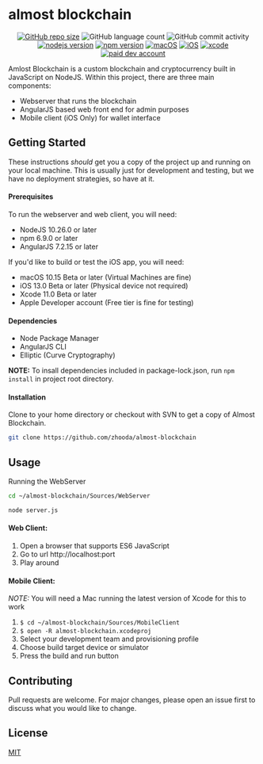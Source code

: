 # almost blockchain
<!--
[![GitHub repo size](https://img.shields.io/github/repo-size/zhooda/almost-blockchain.svg?logo=github&logoColor=white&style=flat-square&labelColor=black)](https://github.com/zhooda/almost-blockchain)
![GitHub language count](https://img.shields.io/github/languages/count/zhooda/almost-blockchain.svg?logo=koding&logoColor=white&style=flat-square&labelColor=black)
![GitHub commit activity](https://img.shields.io/github/commit-activity/w/zhooda/almost-blockchain.svg?logo=code-climate&logoColor=white&style=flat-square&labelColor=black)
[![nodejs version](https://img.shields.io/static/v1.svg?style=flat-square&logo=node.js&label=node.js&logoColor=white&message=10.26.0%2B&color=green&labelColor=black)](https://nodejs.org)
[![npm version](https://img.shields.io/static/v1.svg?style=flat-square&logo=npm&logoColor=white&label=npm&message=6.9.0%2B&color=red&labelColor=black)](https://nodejs.org)
[![macOS](https://img.shields.io/static/v1.svg?style=flat-square&logo=apple&logoColor=white&label=macOS&message=10.13.0%2B&color=orange&labelColor=black)](https://developer.apple.com/account/ios/profile/)
[![iOS](https://img.shields.io/static/v1.svg?style=flat-square&logo=apple&logoColor=white&label=iOS&message=11.0%2B&color=orange&labelColor=black)](https://developer.apple.com/account/ios/profile/)
[![xcode](https://img.shields.io/static/v1.svg?style=flat-square&logo=xcode&logoColor=white&label=Xcode&message=10.0%2B&color=blue&labelColor=black)](https://developer.apple.com/xcode/)
[![paid dev account](https://img.shields.io/static/v1.svg?style=flat-square&logo=swift&logoColor=white&label=developer%20tier&message=$0/year%20|%20$99/year&color=blue&labelColor=black)](https://developer.apple.com/account/ios/profile/)
-->

<p align="center"><a href="https://github.com/zhooda/almost-blockchain"><img alt="GitHub repo size" src="https://img.shields.io/github/repo-size/zhooda/almost-blockchain.svg?logo=github&amp;logoColor=white&amp;style=flat-square&amp;labelColor=black" /></a>
<img alt="GitHub language count" src="https://img.shields.io/github/languages/count/zhooda/almost-blockchain.svg?logo=koding&amp;logoColor=white&amp;style=flat-square&amp;labelColor=black" />
<img alt="GitHub commit activity" src="https://img.shields.io/github/commit-activity/m/zhooda/almost-blockchain.svg?logo=code-climate&logoColor=white&style=flat-square&labelColor=black" />
<a href="https://nodejs.org"><img alt="nodejs version" src="https://img.shields.io/static/v1.svg?style=flat-square&amp;logo=node.js&amp;label=node.js&amp;logoColor=white&amp;message=10.26.0%2B&amp;color=green&amp;labelColor=black" /></a>
<a href="https://nodejs.org"><img alt="npm version" src="https://img.shields.io/static/v1.svg?style=flat-square&amp;logo=npm&amp;logoColor=white&amp;label=npm&amp;message=6.9.0%2B&amp;color=red&amp;labelColor=black" /></a>
<a href="https://developer.apple.com/documentation/macos_release_notes/macos_10_15_beta_release_notes"><img alt="macOS" src="https://img.shields.io/static/v1.svg?style=flat-square&amp;logo=apple&amp;logoColor=white&amp;label=macOS&amp;message=10.15.0%20Beta&amp;color=orange&amp;labelColor=black" /></a>
<a href="https://developer.apple.com/documentation/ios_ipados_release_notes/ios_ipados_13_beta_release_notes"><img alt="iOS" src="https://img.shields.io/static/v1.svg?style=flat-square&amp;logo=apple&amp;logoColor=white&amp;label=iOS&amp;message=13.0%2B&amp;color=orange&amp;labelColor=black" /></a>
<a href="https://developer.apple.com/xcode/"><img alt="xcode" src="https://img.shields.io/static/v1.svg?style=flat-square&amp;logo=xcode&amp;logoColor=white&amp;label=Xcode&amp;message=11.0%20Beta&amp;color=blue&amp;labelColor=black" /></a>
<a href="https://developer.apple.com/account/ios/profile/"><img alt="paid dev account" src="https://img.shields.io/static/v1.svg?style=flat-square&amp;logo=swift&amp;logoColor=white&amp;label=developer%20tier&amp;message=$0/year%20|%20$99/year&amp;color=blue&amp;labelColor=black" /></a></p>

Amlost Blockchain is a custom blockchain and cryptocurrency built in JavaScript on NodeJS.
Within this project, there are three main components:
- Webserver that runs the blockchain
- AngularJS based web front end for admin purposes
- Mobile client (iOS Only) for wallet interface

## Getting Started

These instructions *should* get you a copy of the project up and running
on your local machine. This is usually just for development and testing,
but we have no deployment strategies, so have at it.

#### Prerequisites

To run the webserver and web client, you will need:

- NodeJS 10.26.0 or later
- npm 6.9.0 or later
- AngularJS 7.2.15 or later


If you'd like to build or test the iOS app, you will need:

- macOS 10.15 Beta or later (Virtual Machines are fine)
- iOS 13.0 Beta or later (Physical device not required)
- Xcode 11.0 Beta or later
- Apple Developer account (Free tier is fine for testing)

#### Dependencies

- Node Package Manager
- AngularJS CLI
- Elliptic (Curve Cryptography)

**NOTE:** To insall dependencies included in package-lock.json, run `npm install` in project root directory.

#### Installation

Clone to your home directory or checkout with SVN to get a copy of Almost Blockchain.

```bash
git clone https://github.com/zhooda/almost-blockchain
```

## Usage

Running the WebServer
```bash
cd ~/almost-blockchain/Sources/WebServer

node server.js
```

#### Web Client:
1. Open a browser that supports ES6 JavaScript
2. Go to url http://localhost:port
3. Play around

#### Mobile Client:
*NOTE:* You will need a Mac running the latest version of Xcode for this to work
1. ```$ cd ~/almost-blockchain/Sources/MobileClient```
2. ```$ open -R almost-blockchain.xcodeproj```
3. Select your development team and provisioning profile
4. Choose build target device or simulator
5. Press the build and run button

## Contributing
Pull requests are welcome. For major changes, please open an issue first to discuss what you would like to change.

## License
[MIT](https://choosealicense.com/licenses/mit/)

